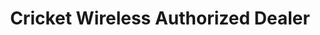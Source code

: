 ---
title: "Cricket Wireless Authorized Dealer"
url: /north-versailles/cricket-wireless-authorized-dealer/
shop: mobile phone
---